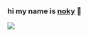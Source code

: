 ### **hi my name is [noky](https://github.com/nokyaya) 👋**

<img src="https://github-readme-stats.vercel.app/api?username=nokyaya&&show_icons=true&title_color=ffffff&icon_color=bb2acf&text_color=daf7dc&bg_color=f35e3d">



